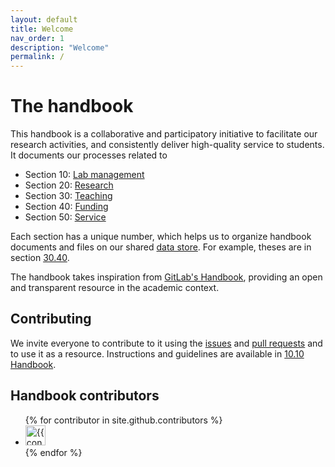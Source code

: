 ```yaml
---
layout: default
title: Welcome
nav_order: 1
description: "Welcome"
permalink: /
---
```



# The handbook

This handbook is a collaborative and participatory initiative to facilitate our research activities, and consistently deliver high-quality service to students.
It documents our processes related to 

- Section 10: [Lab management](docs/lab_management/)
- Section 20: [Research](docs/research/)
- Section 30: [Teaching](docs/teaching/)
- Section 40: [Funding](docs/funding/)
- Section 50: [Service](docs/service/)

Each section has a unique number, which helps us to organize handbook documents and files on our shared [data store](docs/lab_management/10_processes/10.05.systems-overview.html#nextcloud). For example, theses are in section [30.40](docs/teaching/30_processes/30.40.theses.html). 

The handbook takes inspiration from [GitLab's Handbook](https://handbook.gitlab.com/), providing an open and transparent resource in the academic context.

## Contributing

We invite everyone to contribute to it using the [issues](https://github.com/digital-work-lab/handbook/issues) and [pull requests](https://github.com/digital-work-lab/handbook/pulls) and to use it as a resource.
Instructions and guidelines are available in [10.10 Handbook](docs/lab_management/10_processes/10.10.handbook.html).

<!--
## Recent changes

- [Handbook changes in July](https://github.com/digital-work-lab/handbook/compare/6e0b3da0c213f74dce154642892d50e5ed96a9b3...6e0b3da0c213f74dce154642892d50e5ed96a9b3)

## Contact

Offices: WE5/1.081.

[Schedule a meeting](https://calendly.com/gerit-wagner/30min){: .btn .btn-green }

<iframe width="600" height="200" frameborder="0" scrolling="no" marginheight="0" marginwidth="0" src="https://www.openstreetmap.org/export/embed.html?bbox=10.862774848937988%2C49.89987300208533%2C10.876936912536623%2C49.90642391513594&amp;layer=mapnik&amp;marker=49.9031485698061%2C10.869855880737305" style="border: 1px solid black"></iframe>
-->

## Handbook contributors

<ul class="list-style-none">
{% for contributor in site.github.contributors %}
  <li class="d-inline-block mr-1">
     <a href="{{ contributor.html_url }}"><img src="{{ contributor.avatar_url }}" width="32" height="32" alt="{{ contributor.login }}"/></a>
  </li>
{% endfor %}
</ul>
